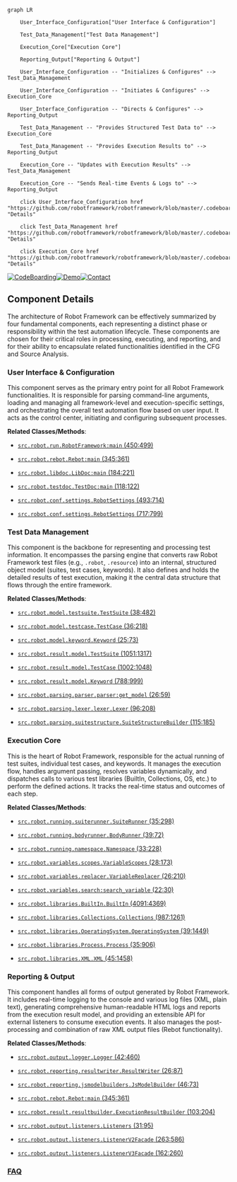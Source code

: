 ```mermaid

graph LR

    User_Interface_Configuration["User Interface & Configuration"]

    Test_Data_Management["Test Data Management"]

    Execution_Core["Execution Core"]

    Reporting_Output["Reporting & Output"]

    User_Interface_Configuration -- "Initializes & Configures" --> Test_Data_Management

    User_Interface_Configuration -- "Initiates & Configures" --> Execution_Core

    User_Interface_Configuration -- "Directs & Configures" --> Reporting_Output

    Test_Data_Management -- "Provides Structured Test Data to" --> Execution_Core

    Test_Data_Management -- "Provides Execution Results to" --> Reporting_Output

    Execution_Core -- "Updates with Execution Results" --> Test_Data_Management

    Execution_Core -- "Sends Real-time Events & Logs to" --> Reporting_Output

    click User_Interface_Configuration href "https://github.com/robotframework/robotframework/blob/master/.codeboarding//User_Interface_Configuration.md" "Details"

    click Test_Data_Management href "https://github.com/robotframework/robotframework/blob/master/.codeboarding//Test_Data_Management.md" "Details"

    click Execution_Core href "https://github.com/robotframework/robotframework/blob/master/.codeboarding//Execution_Core.md" "Details"

```

[![CodeBoarding](https://img.shields.io/badge/Generated%20by-CodeBoarding-9cf?style=flat-square)](https://github.com/CodeBoarding/GeneratedOnBoardings)[![Demo](https://img.shields.io/badge/Try%20our-Demo-blue?style=flat-square)](https://www.codeboarding.org/demo)[![Contact](https://img.shields.io/badge/Contact%20us%20-%20contact@codeboarding.org-lightgrey?style=flat-square)](mailto:contact@codeboarding.org)



## Component Details



The architecture of Robot Framework can be effectively summarized by four fundamental components, each representing a distinct phase or responsibility within the test automation lifecycle. These components are chosen for their critical roles in processing, executing, and reporting, and for their ability to encapsulate related functionalities identified in the CFG and Source Analysis.



### User Interface & Configuration

This component serves as the primary entry point for all Robot Framework functionalities. It is responsible for parsing command-line arguments, loading and managing all framework-level and execution-specific settings, and orchestrating the overall test automation flow based on user input. It acts as the control center, initiating and configuring subsequent processes.





**Related Classes/Methods**:



- <a href="https://github.com/robotframework/robotframework/blob/master/src/robot/run.py#L450-L499" target="_blank" rel="noopener noreferrer">`src.robot.run.RobotFramework:main` (450:499)</a>

- <a href="https://github.com/robotframework/robotframework/blob/master/src/robot/rebot.py#L345-L361" target="_blank" rel="noopener noreferrer">`src.robot.rebot.Rebot:main` (345:361)</a>

- <a href="https://github.com/robotframework/robotframework/blob/master/src/robot/libdoc.py#L184-L221" target="_blank" rel="noopener noreferrer">`src.robot.libdoc.LibDoc:main` (184:221)</a>

- <a href="https://github.com/robotframework/robotframework/blob/master/src/robot/testdoc.py#L118-L122" target="_blank" rel="noopener noreferrer">`src.robot.testdoc.TestDoc:main` (118:122)</a>

- <a href="https://github.com/robotframework/robotframework/blob/master/src/robot/conf/settings.py#L493-L714" target="_blank" rel="noopener noreferrer">`src.robot.conf.settings.RobotSettings` (493:714)</a>

- <a href="https://github.com/robotframework/robotframework/blob/master/src/robot/conf/settings.py#L717-L799" target="_blank" rel="noopener noreferrer">`src.robot.conf.settings.RebotSettings` (717:799)</a>





### Test Data Management

This component is the backbone for representing and processing test information. It encompasses the parsing engine that converts raw Robot Framework test files (e.g., `.robot`, `.resource`) into an internal, structured object model (suites, test cases, keywords). It also defines and holds the detailed results of test execution, making it the central data structure that flows through the entire framework.





**Related Classes/Methods**:



- <a href="https://github.com/robotframework/robotframework/blob/master/src/robot/model/testsuite.py#L38-L482" target="_blank" rel="noopener noreferrer">`src.robot.model.testsuite.TestSuite` (38:482)</a>

- <a href="https://github.com/robotframework/robotframework/blob/master/src/robot/model/testcase.py#L36-L218" target="_blank" rel="noopener noreferrer">`src.robot.model.testcase.TestCase` (36:218)</a>

- <a href="https://github.com/robotframework/robotframework/blob/master/src/robot/model/keyword.py#L25-L73" target="_blank" rel="noopener noreferrer">`src.robot.model.keyword.Keyword` (25:73)</a>

- <a href="https://github.com/robotframework/robotframework/blob/master/src/robot/result/model.py#L1051-L1317" target="_blank" rel="noopener noreferrer">`src.robot.result.model.TestSuite` (1051:1317)</a>

- <a href="https://github.com/robotframework/robotframework/blob/master/src/robot/result/model.py#L1002-L1048" target="_blank" rel="noopener noreferrer">`src.robot.result.model.TestCase` (1002:1048)</a>

- <a href="https://github.com/robotframework/robotframework/blob/master/src/robot/result/model.py#L788-L999" target="_blank" rel="noopener noreferrer">`src.robot.result.model.Keyword` (788:999)</a>

- <a href="https://github.com/robotframework/robotframework/blob/master/src/robot/parsing/parser/parser.py#L26-L59" target="_blank" rel="noopener noreferrer">`src.robot.parsing.parser.parser:get_model` (26:59)</a>

- <a href="https://github.com/robotframework/robotframework/blob/master/src/robot/parsing/lexer/lexer.py#L96-L208" target="_blank" rel="noopener noreferrer">`src.robot.parsing.lexer.lexer.Lexer` (96:208)</a>

- <a href="https://github.com/robotframework/robotframework/blob/master/src/robot/parsing/suitestructure.py#L115-L185" target="_blank" rel="noopener noreferrer">`src.robot.parsing.suitestructure.SuiteStructureBuilder` (115:185)</a>





### Execution Core

This is the heart of Robot Framework, responsible for the actual running of test suites, individual test cases, and keywords. It manages the execution flow, handles argument passing, resolves variables dynamically, and dispatches calls to various test libraries (BuiltIn, Collections, OS, etc.) to perform the defined actions. It tracks the real-time status and outcomes of each step.





**Related Classes/Methods**:



- <a href="https://github.com/robotframework/robotframework/blob/master/src/robot/running/suiterunner.py#L35-L298" target="_blank" rel="noopener noreferrer">`src.robot.running.suiterunner.SuiteRunner` (35:298)</a>

- <a href="https://github.com/robotframework/robotframework/blob/master/src/robot/running/bodyrunner.py#L39-L72" target="_blank" rel="noopener noreferrer">`src.robot.running.bodyrunner.BodyRunner` (39:72)</a>

- <a href="https://github.com/robotframework/robotframework/blob/master/src/robot/running/namespace.py#L33-L228" target="_blank" rel="noopener noreferrer">`src.robot.running.namespace.Namespace` (33:228)</a>

- <a href="https://github.com/robotframework/robotframework/blob/master/src/robot/variables/scopes.py#L28-L173" target="_blank" rel="noopener noreferrer">`src.robot.variables.scopes.VariableScopes` (28:173)</a>

- <a href="https://github.com/robotframework/robotframework/blob/master/src/robot/variables/replacer.py#L26-L210" target="_blank" rel="noopener noreferrer">`src.robot.variables.replacer.VariableReplacer` (26:210)</a>

- <a href="https://github.com/robotframework/robotframework/blob/master/src/robot/variables/search.py#L22-L30" target="_blank" rel="noopener noreferrer">`src.robot.variables.search:search_variable` (22:30)</a>

- <a href="https://github.com/robotframework/robotframework/blob/master/src/robot/libraries/BuiltIn.py#L4091-L4369" target="_blank" rel="noopener noreferrer">`src.robot.libraries.BuiltIn.BuiltIn` (4091:4369)</a>

- <a href="https://github.com/robotframework/robotframework/blob/master/src/robot/libraries/Collections.py#L987-L1261" target="_blank" rel="noopener noreferrer">`src.robot.libraries.Collections.Collections` (987:1261)</a>

- <a href="https://github.com/robotframework/robotframework/blob/master/src/robot/libraries/OperatingSystem.py#L39-L1449" target="_blank" rel="noopener noreferrer">`src.robot.libraries.OperatingSystem.OperatingSystem` (39:1449)</a>

- <a href="https://github.com/robotframework/robotframework/blob/master/src/robot/libraries/Process.py#L35-L906" target="_blank" rel="noopener noreferrer">`src.robot.libraries.Process.Process` (35:906)</a>

- <a href="https://github.com/robotframework/robotframework/blob/master/src/robot/libraries/XML.py#L45-L1458" target="_blank" rel="noopener noreferrer">`src.robot.libraries.XML.XML` (45:1458)</a>





### Reporting & Output

This component handles all forms of output generated by Robot Framework. It includes real-time logging to the console and various log files (XML, plain text), generating comprehensive human-readable HTML logs and reports from the execution result model, and providing an extensible API for external listeners to consume execution events. It also manages the post-processing and combination of raw XML output files (Rebot functionality).





**Related Classes/Methods**:



- <a href="https://github.com/robotframework/robotframework/blob/master/src/robot/output/logger.py#L42-L460" target="_blank" rel="noopener noreferrer">`src.robot.output.logger.Logger` (42:460)</a>

- <a href="https://github.com/robotframework/robotframework/blob/master/src/robot/reporting/resultwriter.py#L26-L87" target="_blank" rel="noopener noreferrer">`src.robot.reporting.resultwriter.ResultWriter` (26:87)</a>

- <a href="https://github.com/robotframework/robotframework/blob/master/src/robot/reporting/jsmodelbuilders.py#L46-L73" target="_blank" rel="noopener noreferrer">`src.robot.reporting.jsmodelbuilders.JsModelBuilder` (46:73)</a>

- <a href="https://github.com/robotframework/robotframework/blob/master/src/robot/rebot.py#L345-L361" target="_blank" rel="noopener noreferrer">`src.robot.rebot.Rebot:main` (345:361)</a>

- <a href="https://github.com/robotframework/robotframework/blob/master/src/robot/result/resultbuilder.py#L103-L204" target="_blank" rel="noopener noreferrer">`src.robot.result.resultbuilder.ExecutionResultBuilder` (103:204)</a>

- <a href="https://github.com/robotframework/robotframework/blob/master/src/robot/output/listeners.py#L31-L95" target="_blank" rel="noopener noreferrer">`src.robot.output.listeners.Listeners` (31:95)</a>

- <a href="https://github.com/robotframework/robotframework/blob/master/src/robot/output/listeners.py#L263-L586" target="_blank" rel="noopener noreferrer">`src.robot.output.listeners.ListenerV2Facade` (263:586)</a>

- <a href="https://github.com/robotframework/robotframework/blob/master/src/robot/output/listeners.py#L162-L260" target="_blank" rel="noopener noreferrer">`src.robot.output.listeners.ListenerV3Facade` (162:260)</a>









### [FAQ](https://github.com/CodeBoarding/GeneratedOnBoardings/tree/main?tab=readme-ov-file#faq)